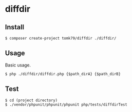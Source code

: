 diffdir
=======

## Install

```
$ composer create-project tomk79/diffdir ./diffdir/
```

## Usage

Basic usage.

```
$ php ./diffdir/diffdir.php {$path_dirA} {$path_dirB}
```


## Test

```
$ cd (project directory)
$ ./vendor/phpunit/phpunit/phpunit php/tests/diffdirTest
```

